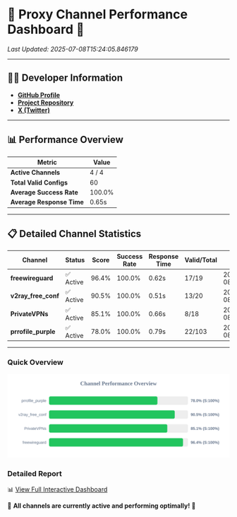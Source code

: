 # 🌟 Proxy Channel Performance Dashboard 🌟

_Last Updated: 2025-07-08T15:24:05.846179_

---

## 👩‍💻 Developer Information

- **[GitHub Profile](https://github.com/4n0nymou3)**  
- **[Project Repository](https://github.com/4n0nymou3/multi-proxy-config-fetcher)**  
- **[X (Twitter)](https://x.com/4n0nymou3)**  

---

## 📊 Performance Overview

| Metric                | Value       |
|-----------------------|-------------|
| **Active Channels**   | 4 / 4       |
| **Total Valid Configs** | 60          |
| **Average Success Rate** | 100.0%      |
| **Average Response Time** | 0.65s       |

---

## 📋 Detailed Channel Statistics

| Channel          | Status     | Score  | Success Rate | Response Time | Valid/Total | Last Success               |
|------------------|------------|--------|--------------|---------------|-------------|----------------------------|
| **freewireguard**  | ✅ Active  | 96.4%  | 100.0% | 0.62s         | 17/19       | 2025-07-08T15:24:05.844231 |
| **v2ray_free_conf**  | ✅ Active  | 90.5%  | 100.0% | 0.51s         | 13/20       | 2025-07-08T15:24:04.495358 |
| **PrivateVPNs**  | ✅ Active  | 85.1%  | 100.0% | 0.66s         | 8/18       | 2025-07-08T15:24:05.190444 |
| **prrofile_purple**  | ✅ Active  | 78.0%  | 100.0% | 0.79s         | 22/103       | 2025-07-08T15:24:03.910875 |

---

### Quick Overview
<div align="center">
  <a href="https://raw.githubusercontent.com/nullluser/NullRepo/refs/heads/main/assets/channel_stats_chart.svg">
    <img src="https://raw.githubusercontent.com/nullluser/NullRepo/refs/heads/main/assets/channel_stats_chart.svg" alt="Source Performance Statistics" width="800">
  </a>
</div>

### Detailed Report
📊 [View Full Interactive Dashboard](https://htmlpreview.github.io/?https://github.com/nullluser/NullRepo/blob/main/assets/performance_report.html)

🎉 **All channels are currently active and performing optimally!** 🎉

